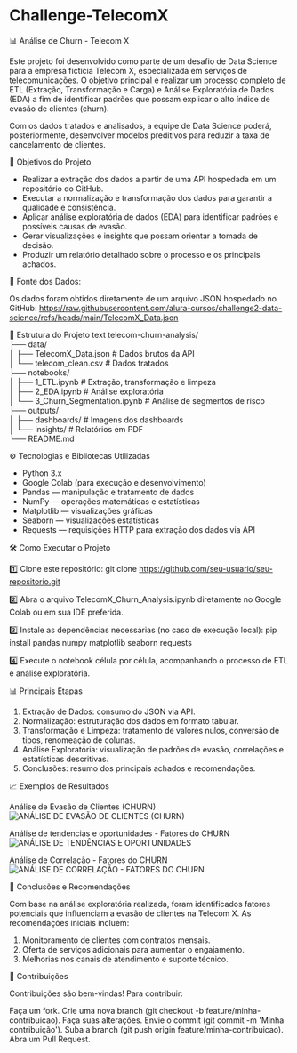 # Challenge-TelecomX 


📊 Análise de Churn - Telecom X

Este projeto foi desenvolvido como parte de um desafio de Data Science para a empresa fictícia Telecom X, especializada em serviços de telecomunicações. O objetivo principal é realizar um processo completo de ETL (Extração, Transformação e Carga) e Análise Exploratória de Dados (EDA) a fim de identificar padrões que possam explicar o alto índice de evasão de clientes (churn).

Com os dados tratados e analisados, a equipe de Data Science poderá, posteriormente, desenvolver modelos preditivos para reduzir a taxa de cancelamento de clientes.

🎯 Objetivos do Projeto

* Realizar a extração dos dados a partir de uma API hospedada em um repositório do GitHub.
* Executar a normalização e transformação dos dados para garantir a qualidade e consistência.
* Aplicar análise exploratória de dados (EDA) para identificar padrões e possíveis causas de evasão.
* Gerar visualizações e insights que possam orientar a tomada de decisão.
* Produzir um relatório detalhado sobre o processo e os principais achados.

🔗 Fonte dos Dados:

Os dados foram obtidos diretamente de um arquivo JSON hospedado no GitHub:
https://raw.githubusercontent.com/alura-cursos/challenge2-data-science/refs/heads/main/TelecomX_Data.json

📂 Estrutura do Projeto
text
telecom-churn-analysis/  
├── data/  
│   ├── TelecomX_Data.json          # Dados brutos da API  
│   └── telecom_clean.csv           # Dados tratados  
├── notebooks/  
│   ├── 1_ETL.ipynb                # Extração, transformação e limpeza  
│   ├── 2_EDA.ipynb                # Análise exploratória  
│   └── 3_Churn_Segmentation.ipynb # Análise de segmentos de risco  
├── outputs/  
│   ├── dashboards/                # Imagens dos dashboards  
│   └── insights/                  # Relatórios em PDF  
└── README.md  

⚙️ Tecnologias e Bibliotecas Utilizadas

* Python 3.x
* Google Colab (para execução e desenvolvimento)
* Pandas — manipulação e tratamento de dados
* NumPy — operações matemáticas e estatísticas
* Matplotlib — visualizações gráficas
* Seaborn — visualizações estatísticas
* Requests — requisições HTTP para extração dos dados via API

🛠️ Como Executar o Projeto

1️⃣ Clone este repositório:
git clone https://github.com/seu-usuario/seu-repositorio.git

2️⃣ Abra o arquivo TelecomX_Churn_Analysis.ipynb diretamente no Google Colab ou em sua IDE preferida.

3️⃣ Instale as dependências necessárias (no caso de execução local):
pip install pandas numpy matplotlib seaborn requests

4️⃣ Execute o notebook célula por célula, acompanhando o processo de ETL e análise exploratória.

📊 Principais Etapas

1. Extração de Dados: consumo do JSON via API.
2. Normalização: estruturação dos dados em formato tabular.
3. Transformação e Limpeza: tratamento de valores nulos, conversão de tipos, renomeação de colunas.
4. Análise Exploratória: visualização de padrões de evasão, correlações e estatísticas descritivas.
5. Conclusões: resumo dos principais achados e recomendações.

📈 Exemplos de Resultados

Análise de Evasão de Clientes (CHURN)
![ANÁLISE DE EVASÃO DE CLIENTES (CHURN)](https://github.com/user-attachments/assets/eaae0139-c30c-46c7-b345-6c1ae430c8da)

Análise de tendencias e oportunidades  - Fatores do CHURN
![ANÁLISE DE TENDÊNCIAS E OPORTUNIDADES](https://github.com/user-attachments/assets/d4ae5ab2-606f-4d54-994b-4eec7c9db5ec)

Análise de Correlação - Fatores do CHURN
![ANÁLISE DE CORRELAÇÃO - FATORES DO CHURN](https://github.com/user-attachments/assets/529336d1-ff19-4a46-8b00-7afe41c4da09)


📝 Conclusões e Recomendações

Com base na análise exploratória realizada, foram identificados fatores potenciais que influenciam a evasão de clientes na Telecom X. As recomendações iniciais incluem:

1. Monitoramento de clientes com contratos mensais.
2. Oferta de serviços adicionais para aumentar o engajamento.
3. Melhorias nos canais de atendimento e suporte técnico.

🤝 Contribuições

Contribuições são bem-vindas!
Para contribuir:

Faça um fork.
Crie uma nova branch (git checkout -b feature/minha-contribuicao).
Faça suas alterações.
Envie o commit (git commit -m 'Minha contribuição').
Suba a branch (git push origin feature/minha-contribuicao).
Abra um Pull Request.





